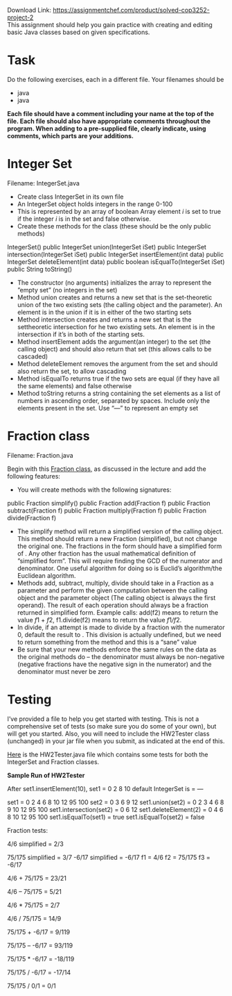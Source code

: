 Download Link: https://assignmentchef.com/product/solved-cop3252-project-2
<br>
This assignment should help you gain practice with creating and editing basic Java classes based on given specifications.

<h1>Task</h1>

Do the following exercises, each in a different file. Your filenames should be

<ul>

 <li>java</li>

 <li>java</li>

</ul>

<strong>Each file should have a comment including your name at the top of the file. Each file should also have appropriate comments throughout the program. When adding to a pre-supplied file, clearly indicate, using comments, which parts are your additions.</strong>

<h1>Integer Set</h1>

Filename: IntegerSet.java

<ul>

 <li>Create class IntegerSet in its own file</li>

 <li>An IntegerSet object holds integers in the range 0-100</li>

 <li>This is represented by an array of boolean Array element <em>i </em>is set to true if the integer <em>i </em>is in the set and false otherwise.</li>

 <li>Create these methods for the class (these should be the only public methods)</li>

</ul>

IntegerSet() public IntegerSet union(IntegerSet iSet) public IntegerSet intersection(IntegerSet iSet) public IntegerSet insertElement(int data) public IntegerSet deleteElement(int data) public boolean isEqualTo(IntegerSet iSet) public String toString()

<ul>

 <li>The constructor (no arguments) initializes the array to represent the ”empty set” (no integers in the set)</li>

 <li>Method union creates and returns a new set that is the set-theoretic union of the two existing sets (the calling object and the parameter). An element is in the union if it is in either of the two starting sets</li>

 <li>Method intersection creates and returns a new set that is the settheoretic intersection for he two existing sets. An element is in the intersection if it’s in both of the starting sets.</li>

 <li>Method insertElement adds the argument(an integer) to the set (the calling object) and should also return that set (this allows calls to be cascaded)</li>

 <li>Method deleteElement removes the argument from the set and should also return the set, to allow cascading</li>

 <li>Method isEqualTo returns true if the two sets are equal (if they have all the same elements) and false otherwise</li>

 <li>Method toString returns a string containing the set elements as a list of numbers in ascending order, separated by spaces. Include only the elements present in the set. Use “—” to represent an empty set</li>

</ul>

<h1>Fraction class</h1>

Filename: Fraction.java

Begin with this <a href="http://ww2.cs.fsu.edu/~thrasher/cop3252/asg/hw2files/Fraction.java">Fraction class</a><a href="http://ww2.cs.fsu.edu/~thrasher/cop3252/asg/hw2files/Fraction.java">,</a> as discussed in the lecture and add the following features:

<ul>

 <li>You will create methods with the following signatures:</li>

</ul>

public Fraction simplify() public Fraction add(Fraction f) public Fraction subtract(Fraction f) public Fraction multiply(Fraction f) public Fraction divide(Fraction f)

<ul>

 <li>The simplify method will return a simplified version of the calling object. This method should return a new Fraction (simplified), but not change the original one. The fractions in the form should have a simplified form of . Any other fraction has the usual mathematical definition of ”simplified form”. This will require finding the GCD of the numerator and denominator. One useful algorithm for doing so is Euclid’s algorithm/the Euclidean algorithm.</li>

 <li>Methods add, subtract, multiply, divide should take in a Fraction as a parameter and perform the given computation between the calling object and the parameter object (The calling object is always the first operand). The result of each operation should always be a fraction returned in simplified form. Example calls: add(f2) means to return the value <em>f</em>1 + <em>f</em>2, f1.divide(f2) means to return the value <em>f</em>1<em>/f</em>2.</li>

 <li>In divide, if an attempt is made to divide by a fraction with the numerator 0, default the result to . This division is actually undefined, but we need to return something from the method and this is a “sane” value</li>

 <li>Be sure that your new methods enforce the same rules on the data as the original methods do – the denominator must always be non-negative (negative fractions have the negative sign in the numerator) and the denominator must never be zero</li>

</ul>

<h1>Testing</h1>

I’ve provided a file to help you get started with testing. This is not a comprehensive set of tests (so make sure you do some of your own), but will get you started. Also, you will need to include the HW2Tester class (unchanged) in your jar file when you submit, as indicated at the end of this.

<a href="https://www.cs.fsu.edu/~myers/cop3252/hw/hw2files/HW2Tester.java">Here</a> is the HW2Tester.java file which contains some tests for both the IntegerSet and Fraction classes.

<strong>Sample Run of HW2Tester</strong>

After set1.insertElement(10), set1 = 0 2 8 10 default IntegerSet is = —

set1 = 0 2 4 6 8 10 12 95 100 set2 = 0 3 6 9 12 set1.union(set2) = 0 2 3 4 6 8 9 10 12 95 100 set1.intersection(set2) = 0 6 12 set1.deleteElement(2) = 0 4 6 8 10 12 95 100 set1.isEqualTo(set1) = true set1.isEqualTo(set2) = false

Fraction tests:

4/6 simplified = 2/3

75/175 simplified = 3/7 -6/17 simplified = -6/17 f1 = 4/6 f2 = 75/175 f3 = -6/17

4/6 + 75/175 = 23/21

4/6 – 75/175 = 5/21

4/6 * 75/175 = 2/7

4/6 / 75/175 = 14/9

75/175 + -6/17 = 9/119

75/175 – -6/17 = 93/119

75/175 * -6/17 = -18/119

75/175 / -6/17 = -17/14

75/175 / 0/1 = 0/1